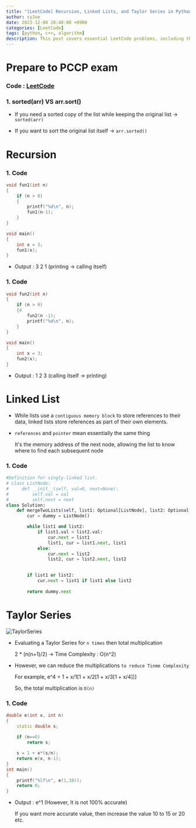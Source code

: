 ```yaml
---
title: "[LeetCode] Recursion, Linked Lists, and Taylor Series in Python and C++"
author: syJoe
date: 2023-12-08 20:40:00 +0900
categories: [LeetCode]
tags: [python, c++, algorithm]
description: This post covers essential LeetCode problems, including the differences between sorted() and arr.sort(), recursion techniques in C++, merging linked lists in Python, and evaluating Taylor Series. Enhance your programming skills with practical code examples and key concepts.
---
```


# Prepare to PCCP exam 

### Code : [LeetCode](https://leetcode.com/studyplan/programming-skills/)

### 1. **sorted(arr) VS arr.sort()**

- If you need a sorted copy of the list while keeping the original list → `sorted(arr)`

- If you want to sort the original list itself → `arr.sorted()`

# Recursion

### 1. Code

```c++
void fun1(int n)
{
	if (n > 0)
	{
		printf("%d\n", n);
		fun1(n-1);
	}
}

void main()
{
	int x = 3;
	fun1(x);
}
```

- Output : 3 2 1 (printing → calling itself)

### 1. Code

```c++
void fun2(int n)
{
	if (n > 0)
	{4
		fun2(n -1);
		printf("%d\n", n);
	}
}

void main()
{
	int x = 3;
	fun2(x);
}
```

- Output : 1 2 3 (calling itself → printing)

# Linked List

- While lists use a `contiguous memory block` to store references to their data, linked lists store references as part of their own elements.

- `references` and `pointer` mean essentially the same thing

    It's the memory address of the next node, allowing the list to know where to find each subsequent node

### 1. Code

```python
#Definition for singly-linked list.
# class ListNode:
#     def __init__(self, val=0, next=None):
#         self.val = val
#         self.next = next
class Solution:
    def mergeTwoLists(self, list1: Optional[ListNode], list2: Optional[ListNode]) -> Optional[ListNode]:
        cur = dummy = ListNode()

        while list1 and list2:
            if list1.val < list2.val:
                cur.next = list1
                list1, cur = list1.next, list1
            else:
                cur.next = list2
                list2, cur = list2.next, list2
        

        if list1 or list2:
            cur.next = list1 if list1 else list2
        
        return dummy.next
```

# Taylor Series

![TaylorSeries](/assets/img/blog/TaylorSeries.png)

- Evaluating a Taylor Series for `n times` then total multiplication

	2 * (n(n+1)/2) → Time Complexity : O(n^2)

- However, we can reduce the multiplications `to reduce Tinme Complexity`

	For example, e^4 = 1 + x/1[1 + x/2[1 + x/3[1 + x/4]]]

	So, the total multiplication is `O(n)`

### 1. Code
```c++
double e(int x, int n)
{
	static double s;
	
	if (n==0)
		return s;

	s = 1 + x*(s/n);
	return e(x, n-1);
}
int main()
{
	printf("%lf\n", e(1,10));
	return 0;
}
```

- Output : e^1 (However, It is not 100% accurate)

	If you want more accurate value, then increase the value 10 to 15 or 20 etc.
